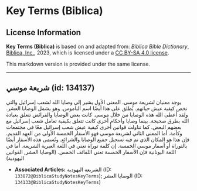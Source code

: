 # Key Terms (Biblica)

## License Information

**Key Terms (Biblica)** is based on and adapted from: _Biblica Bible Dictionary_, [Biblica, Inc.](https://www.biblica.com/), 2023, which is licensed under a [CC BY-SA 4.0 license](https://creativecommons.org/licenses/by-sa/4.0/legalcode.en).

This markdown version is provided under the same license.



--------------------------------

## شريعة موسي (id: 134137)

يوجد معنيان لشريعة موسى. المعنى الأول يشير إلي وصايا الله لشعب إسرائيل والتي تخص كيفية عيش حياتهم. يُطلق على هذا أيضًا اسم الناموس. وهو يشمل الوصايا العشر. ولقد أعطى الله هذه الوصايا من خلال موسى. كانت بعض الوصايا والفرائض تتعلق بعبادة الله بطرق صحيحة. بينما وصايا وأحكام أخرى كانت تتعلق بكيفية تعامل شعب إسرائيل مع بعضهم البعض. كما تناولت قوانين أخرى كيفية عيش شعب إسرائيل معًا في مجتمعات وكأمة. أما المعنى الثاني لشريعة موسى فهو الأسفار الخمسة الأولى من العهد القديم. فإن هذا هو المكان الذي تم فيه تسجيل جميع الوصايا والشرائع. وتُسمى هذه الأسفار أيضًا بالتوراة أو أسفار موسي الخمسة. إن كلمة توراة تعني في اللغة العبرية الشريعة. أما في اللغة اليونانية فإن الأسفار الخمسة تعني اللفائف الخمس. (الوصايا العشر, القوانين اليهودية)

* **Associated Articles:** الشريعة اليهودية (ID: `133872@BiblicaStudyNotesKeyTerms`); الوصايا العشر (ID: `134133@BiblicaStudyNotesKeyTerms`)

